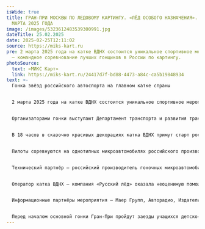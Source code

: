 ```yaml
---
isWide: true
title: ГРАН-ПРИ МОСКВЫ ПО ЛЕДОВОМУ КАРТИНГУ. «ЛЁД ОСОБОГО НАЗНАЧЕНИЯ». ВДНХ. 2
  МАРТА 2025 ГОДА
image: /images/5323612483539300991.jpg
dateTitle: 25.02.2025
date: 2025-02-25T12:11:02
source: https://miks-kart.ru
pre: 2 марта 2025 года на катке ВДНХ состоится уникальное спортивное мероприятие
  – командное соревнование лучших гонщиков в России по картингу.
photoSource:
  text: «МИКС Карт»
  link: https://miks-kart.ru/24417d7f-bd88-4473-a84c-ca5b19848934
text: >-
  Гонка звёзд российского автоспорта на главном катке страны


  2 марта 2025 года на катке ВДНХ состоится уникальное спортивное мероприятие – командное соревнование лучших гонщиков в России по картингу. На лёд главного катка страны выедут самые титулованные российские гонщики, представители различных дисциплин авто- и мотоспорта. 16 команд, всего 64 пилота, поборются за главный трофей зимнего гоночного сезона – Гран-При Москвы по ледовому картингу.


  Организаторами гонки выступают Департамент транспорта и развития транспортной инфраструктуры города Москвы, ВДНХ и Музей Гаража особого назначения ФСО России. Генеральный партнёр мероприятия – AURUS, флагман российского автомобилестроения.


  В 18 часов в сказочно красивых декорациях катка ВДНХ примут старт российские пилоты «Формулы-1» Виталий Петров и Сергей Сироткин, триумфаторы ралли-марафона «Дакар» Айрат Мардеев и Эдуард Николаев, прославленная команда «КАМАЗ-Мастер», гонщица женской «Формулы» – W-Series Ирина Сидоркова, многократные чемпионы России Алексей Васильев, Владимир Черевань, Максим Орлов и другие известные гонщики.


  Пилоты соревнуются на однотипных микроавтомобилях российского производства МИКС Карт с двигателем мощностью 9 л. с. Тем не менее, этого достаточно, чтобы развить на ледяной трассе скорость до 90 км/ч.


  Технический партнёр – российский производитель гоночных микроавтомобилей и одновременно сеть картинг-центров МИКС Карт. Специально к соревнованиям на льду МИКС Карт подготовил 25 машин с шипованными шинами и защищёнными от ледяной крошки воздухозаборниками.


  Оператор катка ВДНХ – компания «Русский лёд» оказала неоценимую помощь в подготовке трассы и раскрытии неиспользованных резервов льда.


  Информационные партнёры мероприятия – Маер Групп, Авторадио, Издательский дом «За Рулём».


  Перед началом основной гонки Гран-При пройдут заезды учащихся детско-юношеских школ картинга столицы, а также хоккейный турнир команд организаторов – Департамента транспорта, ВДНХ, Музея Гаража особого назначения ФСО России и автоспортсменов.
---
```

